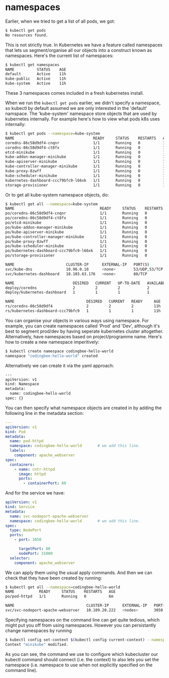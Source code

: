 # namespaces

Earlier, when we tried to get a list of all pods, we got:

```bash
$ kubectl get pods
No resources found.
```

This is not strictly true. In Kubernetes we have a feature called namespaces that lets us segment/organise all our objects into a construct known as namespaces. Here's the current list of namespaces:

```bash
$ kubectl get namespaces
NAME          STATUS    AGE
default       Active    11h
kube-public   Active    11h
kube-system   Active    11h
```

These 3 namespaces comes included in a fresh kubernetes install.

When we run the `kubectl get pods` earlier, we didn't specify a namespace, so kubectl by default assumed we are only interested in the 'default' namspace. The 'kube-system' namespace store objects that are used by kubernetes internally. For example here's how to view what pods k8s uses internally:

```bash
$ kubectl get pods --namespace=kube-system
NAME                                   READY     STATUS    RESTARTS   AGE
coredns-86c58d9df4-cnqnr               1/1       Running   0          11h
coredns-86c58d9df4-ct8fx               1/1       Running   0          11h
etcd-minikube                          1/1       Running   0          11h
kube-addon-manager-minikube            1/1       Running   0          11h
kube-apiserver-minikube                1/1       Running   0          11h
kube-controller-manager-minikube       1/1       Running   0          11h
kube-proxy-8zwff                       1/1       Running   0          11h
kube-scheduler-minikube                1/1       Running   0          11h
kubernetes-dashboard-ccc79bfc9-l66xk   1/1       Running   0          11h
storage-provisioner                    1/1       Running   0          11h
```

Or to get all kube-system namespace objects, do:

```bash
$ kubectl get all --namespace=kube-system
NAME                                      READY     STATUS    RESTARTS   AGE
po/coredns-86c58d9df4-cnqnr               1/1       Running   0          11h
po/coredns-86c58d9df4-ct8fx               1/1       Running   0          11h
po/etcd-minikube                          1/1       Running   0          11h
po/kube-addon-manager-minikube            1/1       Running   0          11h
po/kube-apiserver-minikube                1/1       Running   0          11h
po/kube-controller-manager-minikube       1/1       Running   0          11h
po/kube-proxy-8zwff                       1/1       Running   0          11h
po/kube-scheduler-minikube                1/1       Running   0          11h
po/kubernetes-dashboard-ccc79bfc9-l66xk   1/1       Running   0          11h
po/storage-provisioner                    1/1       Running   0          11h

NAME                       CLUSTER-IP      EXTERNAL-IP   PORT(S)         AGE
svc/kube-dns               10.96.0.10      <none>        53/UDP,53/TCP   11h
svc/kubernetes-dashboard   10.103.63.176   <none>        80/TCP          11h

NAME                          DESIRED   CURRENT   UP-TO-DATE   AVAILABLE   AGE
deploy/coredns                2         2         2            2           11h
deploy/kubernetes-dashboard   1         1         1            1           11h

NAME                                DESIRED   CURRENT   READY     AGE
rs/coredns-86c58d9df4               2         2         2         11h
rs/kubernetes-dashboard-ccc79bfc9   1         1         1         11h
```

You can organise your objects in various ways using namespace. For example, you can create namespaces called 'Prod' and 'Dev', although it's best to segment prod/dev by having seperate kubernetes cluster altogether. Alternatively, have namespaces based on project/programme name. Here's how to create a new namespace imperitively:

```bash
$ kubectl create namespace codingbee-hello-world
namespace "codingbee-hello-world" created
```

Alternatively we can create it via the yaml approach:

```bash
---
apiVersion: v1
kind: Namespace
metadata:
  name: codingbee-hello-world
spec: {}
```


You can then specify what namespace objects are created in by adding the following line in the metadata section:

```yaml
---
apiVersion: v1
kind: Pod
metadata:
  name: pod-httpd
  namespace: codingbee-hello-world       # we add this line.
  labels:
    component: apache_webserver
spec:
  containers:
    - name: cntr-httpd
      image: httpd
      ports:
        - containerPort: 80
```

And for the service we have:

```yaml
apiVersion: v1
kind: Service
metadata:
  name: svc-nodeport-apache-webserver
  namespace: codingbee-hello-world       # we add this line.
spec:
  type: NodePort
  ports:
    - port: 3050

      targetPort: 80
      nodePort: 31000
  selector:
    component: apache_webserver
```

We can apply them using the usual apply commands. And then we can check that they have been created by running:

```bash
$ kubectl get all --namespace=codingbee-hello-world
NAME           READY     STATUS    RESTARTS   AGE
po/pod-httpd   1/1       Running   0          6m

NAME                                CLUSTER-IP      EXTERNAL-IP   PORT(S)          AGE
svc/svc-nodeport-apache-webserver   10.109.20.222   <nodes>       3050:31000/TCP   1m
```


Specifying namespaces on the command line can get quite tedious, which might put you off from using namespaces. However you can persistantly change namespaces by running

```bash
$ kubectl config set-context $(kubectl config current-context) --namespace=kube-system
Context "minikube" modified.
```

As you can see, the command we use to configure which kubecluster our kubectl command should connect (i.e. the context) to also lets you set the namespace (i.e. namespace to use when not explicitly specified on the command line).




